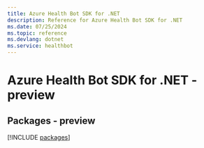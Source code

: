 ```yaml
---
title: Azure Health Bot SDK for .NET
description: Reference for Azure Health Bot SDK for .NET
ms.date: 07/25/2024
ms.topic: reference
ms.devlang: dotnet
ms.service: healthbot
---
```

# Azure Health Bot SDK for .NET - preview
## Packages - preview
[!INCLUDE [packages](health-bot-index.md)]
